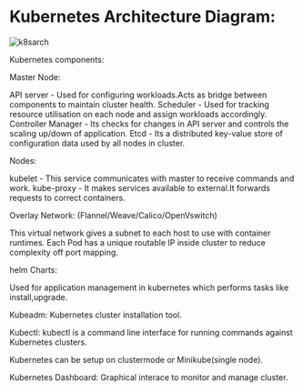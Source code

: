 # Kubernetes Architecture Diagram:
![k8sarch](https://user-images.githubusercontent.com/31984052/37555503-0b29e8fc-2a0e-11e8-8704-29b8a01eaa4a.png)

Kubernetes components:


Master Node: 

  API server - Used for configuring workloads.Acts as bridge between components to maintain cluster health.
  Scheduler  - Used for tracking resource utilisation on each node and assign workloads accordingly.
  Controller Manager - Its checks for changes in API server and controls the scaling up/down of application.
  Etcd  - Its a distributed key-value store of configuration data used by all nodes in cluster.

Nodes:

  kubelet - This service communicates with master to receive commands and work. 
  kube-proxy - It makes services available to external.It forwards requests to correct containers.
  
  
Overlay Network: (Flannel/Weave/Calico/OpenVswitch) 

  This  virtual network gives a subnet to  each host to use with container runtimes.
  Each Pod has a unique routable IP inside cluster to reduce complexity off port mapping.

helm Charts: 

  Used for application management in kubernetes which performs tasks like install,upgrade.

Kubeadm: 
  Kubernetes cluster installation tool.

Kubectl: 
  kubectl is a command line interface for running commands against Kubernetes clusters.

Kubernetes can be setup on  clustermode or Minikube(single node).

Kubernetes Dashboard:
   Graphical interace to monitor and manage cluster.
